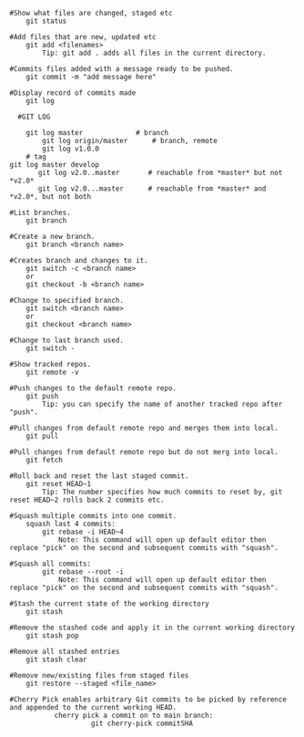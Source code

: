 
	#Show what files are changed, staged etc
		git status

	#Add files that are new, updated etc
		git add <filenames>
			Tip: git add . adds all files in the current directory.

	#Commits files added with a message ready to be pushed.
		git commit -m "add message here"

	#Display record of commits made
		git log
		
      #GIT LOG
      
	    git log master             # branch
            git log origin/master      # branch, remote
            git log v1.0.0  
	    # tag
    git log master develop
           git log v2.0..master       # reachable from *master* but not *v2.0*
           git log v2.0...master      # reachable from *master* and *v2.0*, but not both

	#List branches.
		git branch

	#Create a new branch.
		git branch <branch name>

	#Creates branch and changes to it.
		git switch -c <branch name>
		or
		git checkout -b <branch name>

	#Change to specified branch.
		git switch <branch name>
		or
		git checkout <branch name>

	#Change to last branch used.
		git switch -

	#Show tracked repos.
		git remote -v

	#Push changes to the default remote repo.
		git push
			Tip: you can specify the name of another tracked repo after "push".

	#Pull changes from default remote repo and merges them into local.
		git pull

	#Pull changes from default remote repo but do not merg into local.
		git fetch

	#Roll back and reset the last staged commit.
		git reset HEAD~1
			Tip: The number specifies how much commits to reset by, git reset HEAD~2 rolls back 2 commits etc.
    
	#Squash multiple commits into one commit.
		squash last 4 commits:
			git rebase -i HEAD~4
				Note: This command will open up default editor then replace "pick" on the second and subsequent commits with "squash".
        
	#Squash all commits:
			git rebase --root -i
				Note: This command will open up default editor then replace "pick" on the second and subsequent commits with "squash".

	#Stash the current state of the working directory
		git stash

	#Remove the stashed code and apply it in the current working directory
		git stash pop

	#Remove all stashed entries
		git stash clear
  
 	#Remove new/existing files from staged files
		git restore --staged <file_name>

  	#Cherry Pick enables arbitrary Git commits to be picked by reference and appended to the current working HEAD.  
               cherry pick a commit on to main branch:
                        git cherry-pick commitSHA
  
